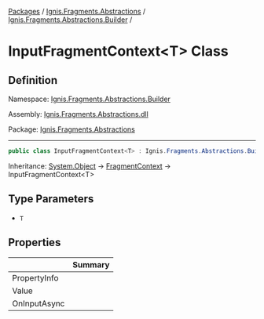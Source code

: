 [Packages](../../README.md) / [Ignis.Fragments.Abstractions](../README.md) / [Ignis.Fragments.Abstractions.Builder](README.md) /

# InputFragmentContext&lt;T&gt; Class

## Definition

Namespace: [Ignis.Fragments.Abstractions.Builder](README.md)

Assembly: [Ignis.Fragments.Abstractions.dll](../README.md)

Package: [Ignis.Fragments.Abstractions](https://www.nuget.org/packages/Ignis.Fragments.Abstractions)

---

```csharp
public class InputFragmentContext<T> : Ignis.Fragments.Abstractions.Builder.FragmentContext
```

Inheritance: [System.Object](https://learn.microsoft.com/en-us/dotnet/api/System.Object) → [FragmentContext](Ignis.Fragments.Abstractions.Builder.FragmentContext.md) → InputFragmentContext&lt;T&gt;

## Type Parameters

- `T`

## Properties

|              | Summary |
| ------------ | ------- |
| PropertyInfo |         |
| Value        |         |
| OnInputAsync |         |
